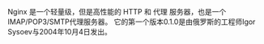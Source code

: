 Nginx 是一个轻量级，但是高性能的 HTTP 和 代理 服务器，也是一个 IMAP/POP3/SMTP代理服务器。 它的第一个版本0.1.0是由俄罗斯的工程师Igor Sysoev与2004年10月4日发出。
